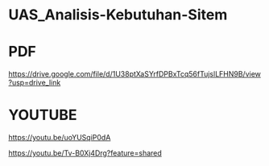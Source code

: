 # UAS_Analisis-Kebutuhan-Sitem

# PDF
https://drive.google.com/file/d/1U38ptXaSYrfDPBxTcq56fTujslLFHN9B/view?usp=drive_link

# YOUTUBE

https://youtu.be/uoYUSqiP0dA

https://youtu.be/Tv-B0Xj4Drg?feature=shared


